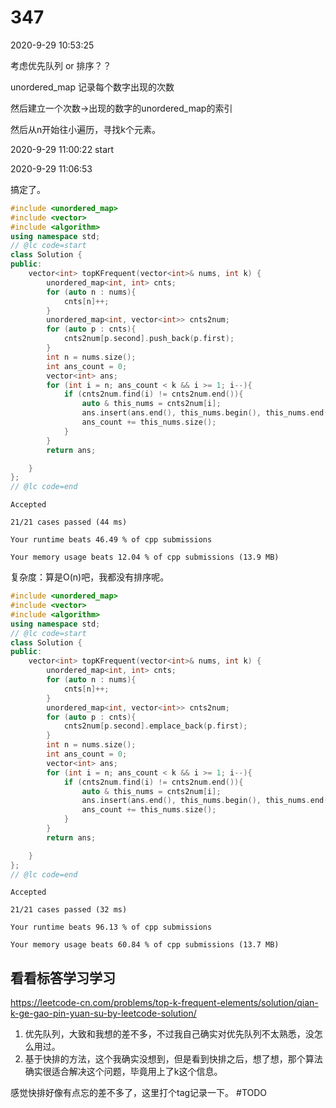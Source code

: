 # 347

2020-9-29 10:53:25

考虑优先队列 or 排序？？

unordered_map 记录每个数字出现的次数

然后建立一个次数->出现的数字的unordered_map的索引

然后从n开始往小遍历，寻找k个元素。


2020-9-29 11:00:22
start

2020-9-29 11:06:53

搞定了。


```cpp
#include <unordered_map>
#include <vector>
#include <algorithm>
using namespace std;
// @lc code=start
class Solution {
public:
    vector<int> topKFrequent(vector<int>& nums, int k) {
        unordered_map<int, int> cnts;
        for (auto n : nums){
            cnts[n]++;
        }
        unordered_map<int, vector<int>> cnts2num;
        for (auto p : cnts){
            cnts2num[p.second].push_back(p.first);
        }
        int n = nums.size();
        int ans_count = 0;
        vector<int> ans;
        for (int i = n; ans_count < k && i >= 1; i--){
            if (cnts2num.find(i) != cnts2num.end()){
                auto & this_nums = cnts2num[i];
                ans.insert(ans.end(), this_nums.begin(), this_nums.end());
                ans_count += this_nums.size();
            }
        }
        return ans;

    }
};
// @lc code=end


```

```
Accepted

21/21 cases passed (44 ms)

Your runtime beats 46.49 % of cpp submissions

Your memory usage beats 12.04 % of cpp submissions (13.9 MB)
```

复杂度：算是O(n)吧，我都没有排序呢。

```cpp
#include <unordered_map>
#include <vector>
#include <algorithm>
using namespace std;
// @lc code=start
class Solution {
public:
    vector<int> topKFrequent(vector<int>& nums, int k) {
        unordered_map<int, int> cnts;
        for (auto n : nums){
            cnts[n]++;
        }
        unordered_map<int, vector<int>> cnts2num;
        for (auto p : cnts){
            cnts2num[p.second].emplace_back(p.first);
        }
        int n = nums.size();
        int ans_count = 0;
        vector<int> ans;
        for (int i = n; ans_count < k && i >= 1; i--){
            if (cnts2num.find(i) != cnts2num.end()){
                auto & this_nums = cnts2num[i];
                ans.insert(ans.end(), this_nums.begin(), this_nums.end());
                ans_count += this_nums.size();
            }
        }
        return ans;

    }
};
// @lc code=end

```

```
Accepted

21/21 cases passed (32 ms)

Your runtime beats 96.13 % of cpp submissions

Your memory usage beats 60.84 % of cpp submissions (13.7 MB)
```

## 看看标答学习学习

https://leetcode-cn.com/problems/top-k-frequent-elements/solution/qian-k-ge-gao-pin-yuan-su-by-leetcode-solution/

1. 优先队列，大致和我想的差不多，不过我自己确实对优先队列不太熟悉，没怎么用过。
2. 基于快排的方法，这个我确实没想到，但是看到快排之后，想了想，那个算法确实很适合解决这个问题，毕竟用上了k这个信息。

感觉快排好像有点忘的差不多了，这里打个tag记录一下。 #TODO
